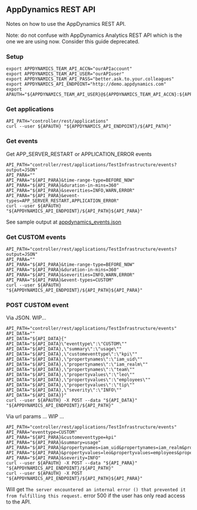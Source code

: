 ## AppDynamics REST API
Notes on how to use the AppDynamics REST API.

Note: do not confuse with AppDynamics Analytics REST API which is the one we are using now. Consider this guide deprecated. 

### Setup

    export APPDYNAMICS_TEAM_API_ACCN="ourAPIaccount"
    export APPDYNAMICS_TEAM_API_USER="ourAPIuser"
    export APPDYNAMICS_TEAM_API_PASS="better.ask.to.your.colleagues"
    export APPDYNAMICS_API_ENDPOINT="http://demo.appdynamics.com"
    export APAUTH="${APPDYNAMICS_TEAM_API_USER}@${APPDYNAMICS_TEAM_API_ACCN}:${APPDYNAMICS_TEAM_API_PASS}"

### Get applications

    API_PATH="controller/rest/applications"
    curl --user ${APAUTH} "${APPDYNAMICS_API_ENDPOINT}/${API_PATH}"


### Get events
Get APP_SERVER_RESTART or APPLICATION_ERROR events

    API_PATH="controller/rest/applications/TestInfrastructure/events?output=JSON"
    API_PARA=""
    API_PARA="${API_PARA}&time-range-type=BEFORE_NOW"
    API_PARA="${API_PARA}&duration-in-mins=360"
    API_PARA="${API_PARA}&severities=INFO,WARN,ERROR"
    API_PARA="${API_PARA}&event-types=APP_SERVER_RESTART,APPLICATION_ERROR"
    curl --user ${APAUTH} "${APPDYNAMICS_API_ENDPOINT}/${API_PATH}${API_PARA}"

See sample output at [appdynamics_events.json](https://gist.github.com/elgalu/62152e253406307a09b4ca51f2581ef9)

### Get CUSTOM events

    API_PATH="controller/rest/applications/TestInfrastructure/events?output=JSON"
    API_PARA=""
    API_PARA="${API_PARA}&time-range-type=BEFORE_NOW"
    API_PARA="${API_PARA}&duration-in-mins=360"
    API_PARA="${API_PARA}&severities=INFO,WARN,ERROR"
    API_PARA="${API_PARA}&event-types=CUSTOM"
    curl --user ${APAUTH} "${APPDYNAMICS_API_ENDPOINT}/${API_PATH}${API_PARA}"

### POST CUSTOM event
Via JSON. WIP...

    API_PATH="controller/rest/applications/TestInfrastructure/events"
    API_DATA=""
    API_DATA="${API_DATA}{"
    API_DATA="${API_DATA}\"eventtype\":\"CUSTOM\""
    API_DATA="${API_DATA},\"summary\":\"usage\""
    API_DATA="${API_DATA},\"customeventtype\":\"kpi\""
    API_DATA="${API_DATA},\"propertynames\":\"iam_uid\""
    API_DATA="${API_DATA},\"propertynames\":\"iam_realm\""
    API_DATA="${API_DATA},\"propertynames\":\"team\""
    API_DATA="${API_DATA},\"propertyvalues\":\"leo\""
    API_DATA="${API_DATA},\"propertyvalues\":\"employees\""
    API_DATA="${API_DATA},\"propertyvalues\":\"tip\""
    API_DATA="${API_DATA},\"severity\":\"INFO\""
    API_DATA="${API_DATA}}"
    curl --user ${APAUTH} -X POST --data "${API_DATA}" "${APPDYNAMICS_API_ENDPOINT}/${API_PATH}"

Via url params ... WIP ...

    API_PATH="controller/rest/applications/TestInfrastructure/events"
    API_PARA="eventtype=CUSTOM"
    API_PARA="${API_PARA}&customeventtype=kpi"
    API_PARA="${API_PARA}&summary=usage"
    API_PARA="${API_PARA}&propertynames=iam_uid&propertynames=iam_realm&propertynames=team"
    API_PARA="${API_PARA}&propertyvalues=leo&propertyvalues=employees&propertyvalues=tip"
    API_PARA="${API_PARA}&severity=INFO"
    curl --user ${APAUTH} -X POST --data "${API_PARA}" "${APPDYNAMICS_API_ENDPOINT}/${API_PATH}"
    curl --user ${APAUTH} -X POST "${APPDYNAMICS_API_ENDPOINT}/${API_PATH}${API_PARA}"


Will get `The server encountered an internal error () that prevented it from fulfilling this request.` error 500 if the user has only read access to the API.
